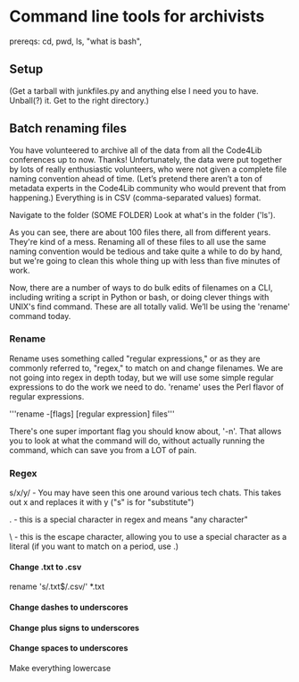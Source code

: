 # Command line tools for archivists

prereqs: cd, pwd, ls, "what is bash", 

## Setup

(Get a tarball with junkfiles.py and anything else I need you to have. Unball(?) it. Get to the right directory.)

## Batch renaming files

You have volunteered to archive all of the data from all the Code4Lib conferences up to now. Thanks! Unfortunately, the data were put together by lots of really enthusiastic volunteers, who were not given a complete file naming convention ahead of time. (Let’s pretend there aren’t a ton of metadata experts in the Code4Lib community who would prevent that from happening.) Everything is in CSV (comma-separated values) format.

Navigate to the folder (SOME FOLDER) Look at what's in the folder ('ls').

As you can see, there are about 100 files there, all from different years. They're kind of a mess. Renaming all of these files to all use the same naming convention would be tedious and take quite a while to do by hand, but we're going to clean this whole thing up with less than five minutes of work.

Now, there are a number of ways to do bulk edits of filenames on a CLI, including writing a script in Python or bash, or doing clever things with UNIX's find command. These are all totally valid. We’ll be using the 'rename' command today.

### Rename

Rename uses something called "regular expressions," or as they are commonly referred to, "regex," to match on and change filenames. We are not going into regex in depth today, but we will use some simple regular expressions to do the work we need to do. 'rename' uses the Perl flavor of regular expressions.

'''rename -[flags] [regular expression] files'''

There's one super important flag you should know about, '-n'. That allows you to look at what the command will do, without actually running the command, which can save you from a LOT of pain.

### Regex

s/x/y/ - You may have seen this one around various tech chats. This takes out x and replaces it with y ("s" is for "substitute")

. - this is a special character in regex and means "any character"

\ - this is the escape character, allowing you to use a special character as a literal (if you want to match on a period, use \.)



#### Change .txt to .csv

rename 's/\.txt$/.csv/' *.txt

#### Change dashes to underscores

#### Change plus signs to underscores

#### Change spaces to underscores

Make everything lowercase
